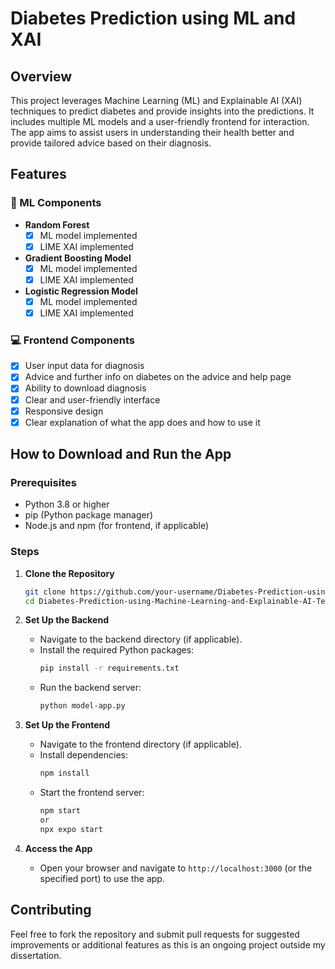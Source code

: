 # Diabetes Prediction using ML and XAI

## Overview
This project leverages Machine Learning (ML) and Explainable AI (XAI) techniques to predict diabetes and provide insights into the predictions. It includes multiple ML models and a user-friendly frontend for interaction. The app aims to assist users in understanding their health better and provide tailored advice based on their diagnosis.

## Features
### 🤖 ML Components
- **Random Forest**
  - [x] ML model implemented
  - [x] LIME XAI implemented
- **Gradient Boosting Model**
  - [x] ML model implemented
  - [x] LIME XAI implemented
- **Logistic Regression Model**
  - [x] ML model implemented
  - [x] LIME XAI implemented

### 💻 Frontend Components
- [x] User input data for diagnosis
- [x] Advice and further info on diabetes on the advice and help page
- [x] Ability to download diagnosis
- [x] Clear and user-friendly interface
- [x] Responsive design
- [x] Clear explanation of what the app does and how to use it

## How to Download and Run the App
### Prerequisites
- Python 3.8 or higher
- pip (Python package manager)
- Node.js and npm (for frontend, if applicable)

### Steps
1. **Clone the Repository**
   ```bash
   git clone https://github.com/your-username/Diabetes-Prediction-using-Machine-Learning-and-Explainable-AI-Techniques.git
   cd Diabetes-Prediction-using-Machine-Learning-and-Explainable-AI-Techniques
   ```

2. **Set Up the Backend**
   - Navigate to the backend directory (if applicable).
   - Install the required Python packages:
     ```bash
     pip install -r requirements.txt
     ```
   - Run the backend server:
     ```bash
     python model-app.py
     ```

3. **Set Up the Frontend**
   - Navigate to the frontend directory (if applicable).
   - Install dependencies:
     ```bash
     npm install
     ```
   - Start the frontend server:
     ```bash
     npm start
     or
     npx expo start
     ```

4. **Access the App**
   - Open your browser and navigate to `http://localhost:3000` (or the specified port) to use the app.

## Contributing
Feel free to fork the repository and submit pull requests for suggested improvements or additional features as this is an ongoing project outside my dissertation.

